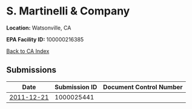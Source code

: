 # S. Martinelli & Company

**Location:** Watsonville, CA

**EPA Facility ID:** 100000216385

[Back to CA Index](../../index.md)

## Submissions

| Date | Submission ID | Document Control Number |
|------|--------------|-------------------------|
| [2011-12-21](submissions/1000025441.md) | 1000025441 |  |
